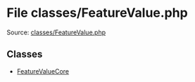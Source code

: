 File classes/FeatureValue.php
=========

Source: [classes/FeatureValue.php](https://github.com/PrestaShop/PrestaShop/blob/1.5.0.5/classes/FeatureValue.php)


Classes
-------

* [FeatureValueCore](class.FeatureValueCore.md)

